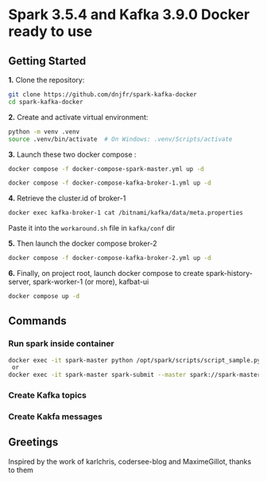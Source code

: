# Spark 3.5.4 and Kafka 3.9.0 Docker ready to use

## Getting Started

**1.** Clone the repository:
```bash
git clone https://github.com/dnjfr/spark-kafka-docker
cd spark-kafka-docker
```

**2.** Create and activate virtual environment:
```bash
python -m venv .venv 
source .venv/bin/activate  # On Windows: .venv/Scripts/activate
```

**3.** Launch these two docker compose :
```bash
docker compose -f docker-compose-spark-master.yml up -d   

docker compose -f docker-compose-kafka-broker-1.yml up -d 
```

**4.** Retrieve the cluster.id of broker-1
```bash
docker exec kafka-broker-1 cat /bitnami/kafka/data/meta.properties
```
Paste it into the `workaround.sh` file in `kafka/conf` dir

**5.** Then launch the docker compose broker-2
```bash
docker compose -f docker-compose-kafka-broker-2.yml up -d 
```

**6.** Finally, on project root, launch docker compose to create spark-history-server, spark-worker-1 (or more), kafbat-ui
```bash
docker compose up -d
```

## Commands

### Run spark inside container
```bash
docker exec -it spark-master python /opt/spark/scripts/script_sample.py
 or
docker exec -it spark-master spark-submit --master spark://spark-master:7077 /opt/spark
```

### Create Kafka topics

### Create Kakfa messages


## Greetings
Inspired by the work of karlchris, codersee-blog and MaximeGillot, thanks to them